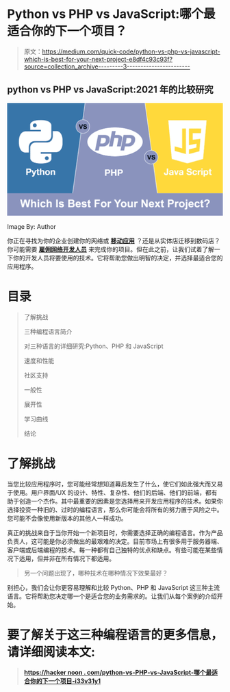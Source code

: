 # Python vs PHP vs JavaScript:哪个最适合你的下一个项目？

> 原文：<https://medium.com/quick-code/python-vs-php-vs-javascript-which-is-best-for-your-next-project-e8df4c93c93f?source=collection_archive---------3----------------------->

## python vs PHP vs JavaScript:2021 年的比较研究

![](img/776df0990e6ad72aab1ddb465af9dea7.png)

Image By: Author

你正在寻找为你的企业创建你的网络或 [**移动应用**](https://www.suntecindia.com/mobile-app-development-services.html) ？还是从实体店迁移到数码店？你可能需要 [**雇佣网络开发人员**](https://www.suntecindia.com/hire-web-developers.html) 来完成你的项目。但在此之前，让我们试着了解一下你的开发人员将要使用的技术。它将帮助您做出明智的决定，并选择最适合您的应用程序。

# **目录**

> 了解挑战
> 
> 三种编程语言简介
> 
> 对三种语言的详细研究:Python、PHP 和 JavaScript
> 
> 速度和性能
> 
> 社区支持
> 
> 一般性
> 
> 展开性
> 
> 学习曲线
> 
> 结论

# **了解挑战**

当您比较应用程序时，您可能经常想知道幕后发生了什么，使它们如此强大而又易于使用。用户界面/UX 的设计、特性、复杂性、他们的后端、他们的前端，都有助于创造一个杰作。其中最重要的因素是您选择用来开发应用程序的技术。如果你选择投资一种旧的、过时的编程语言，那么你可能会将所有的努力置于风险之中。您可能不会像使用新版本的其他人一样成功。

真正的挑战来自于当你开始一个新项目时，你需要选择正确的编程语言。作为产品负责人，这可能是你必须做出的最艰难的决定。目前市场上有很多用于服务器端、客户端或后端编程的技术。每一种都有自己独特的优点和缺点。有些可能在某些情况下适用，但并非在所有情况下都适用。

> 另一个问题出现了，哪种技术在哪种情况下效果最好？

别担心，我们会让你更容易理解和比较 Python、PHP 和 JavaScript 这三种主流语言。它将帮助您决定哪一个是适合您的业务需求的。让我们从每个案例的介绍开始。

# **要了解关于这三种编程语言的更多信息，请详细阅读本文:**

> [**https://hacker noon . com/python-vs-PHP-vs-JavaScript-哪个最适合你的下一个项目-i33v31y1**](https://hackernoon.com/python-vs-php-vs-javascript-which-is-best-for-your-next-project-i33v31y1)